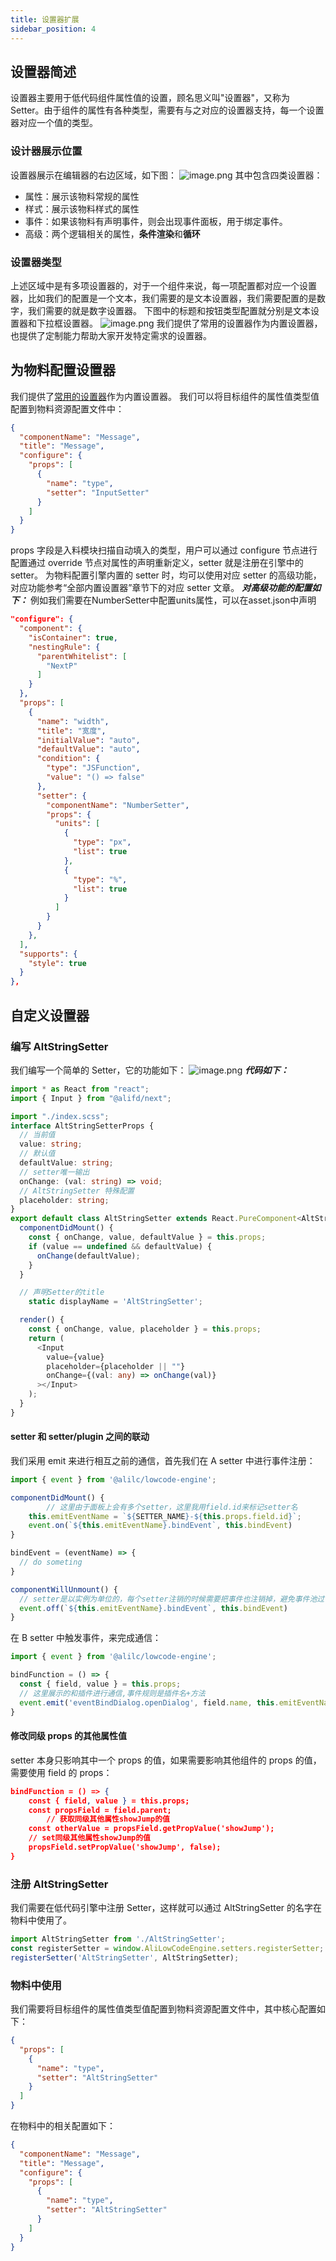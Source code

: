 ```yaml
---
title: 设置器扩展
sidebar_position: 4
---
```

## 设置器简述
设置器主要用于低代码组件属性值的设置，顾名思义叫"设置器"，又称为 Setter。由于组件的属性有各种类型，需要有与之对应的设置器支持，每一个设置器对应一个值的类型。
### 设计器展示位置
设置器展示在编辑器的右边区域，如下图：
![image.png](https://cdn.nlark.com/yuque/0/2022/png/242652/1644387351052-0be9546e-9e46-41ff-bbb4-a1effe650d7f.png#clientId=u39aebc41-90a1-4&crop=0&crop=0&crop=1&crop=1&from=paste&height=487&id=pi5XH&margin=%5Bobject%20Object%5D&name=image.png&originHeight=1730&originWidth=3836&originalType=binary&ratio=1&rotation=0&showTitle=false&size=947162&status=done&style=stroke&taskId=u4d4deed8-40f5-40a6-b20d-d092c90775c&title=&width=1080)
其中包含四类设置器：

- 属性：展示该物料常规的属性
- 样式：展示该物料样式的属性
- 事件：如果该物料有声明事件，则会出现事件面板，用于绑定事件。
- 高级：两个逻辑相关的属性，**条件渲染**和**循环**
### 设置器类型
上述区域中是有多项设置器的，对于一个组件来说，每一项配置都对应一个设置器，比如我们的配置是一个文本，我们需要的是文本设置器，我们需要配置的是数字，我们需要的就是数字设置器。
下图中的标题和按钮类型配置就分别是文本设置器和下拉框设置器。
![image.png](https://cdn.nlark.com/yuque/0/2022/png/242652/1644387350762-7337e729-53e9-4a6c-8da1-8f17260e1347.png#clientId=u39aebc41-90a1-4&crop=0&crop=0&crop=1&crop=1&from=paste&height=744&id=ztLvk&margin=%5Bobject%20Object%5D&name=image.png&originHeight=1460&originWidth=2120&originalType=binary&ratio=1&rotation=0&showTitle=false&size=489840&status=done&style=stroke&taskId=u7375a322-b6c8-43f1-a096-07b204656aa&title=&width=1080)
我们提供了常用的设置器作为内置设置器，也提供了定制能力帮助大家开发特定需求的设置器。
## 为物料配置设置器
我们提供了[常用的设置器](https://www.yuque.com/lce/doc/oc220p?view=doc_embed&from=kb&from=kb&outline=1&title=1)作为内置设置器。
我们可以将目标组件的属性值类型值配置到物料资源配置文件中：
```json
{
  "componentName": "Message",
  "title": "Message",
  "configure": {
    "props": [
      {
        "name": "type",
        "setter": "InputSetter"
      }
    ]
  }
}
```
props 字段是入料模块扫描自动填入的类型，用户可以通过 configure 节点进行配置通过 override 节点对属性的声明重新定义，setter 就是注册在引擎中的 setter。
为物料配置引擎内置的 setter 时，均可以使用对应 setter 的高级功能，对应功能参考“全部内置设置器”章节下的对应 setter 文章。
**_对高级功能的配置如下：_**
例如我们需要在NumberSetter中配置units属性，可以在asset.json中声明
```json
"configure": {
  "component": {
    "isContainer": true,
    "nestingRule": {
      "parentWhitelist": [
        "NextP"
      ]
    }
  },
  "props": [
    {
      "name": "width",
      "title": "宽度",
      "initialValue": "auto",
      "defaultValue": "auto",
      "condition": {
        "type": "JSFunction",
        "value": "() => false"
      },
      "setter": {
        "componentName": "NumberSetter",
        "props": {
          "units": [
            {
              "type": "px",
              "list": true
            },
            {
              "type": "%",
              "list": true
            }
          ]
        }
      }
    },
  ],
  "supports": {
    "style": true
  }
},
```
## 自定义设置器
### 编写 AltStringSetter
我们编写一个简单的 Setter，它的功能如下：
![image.png](https://cdn.nlark.com/yuque/0/2022/png/2553587/1644764687180-0121f0c0-d113-4907-a86d-e4f3a04ff221.png#clientId=ucb27c83c-48cf-4&crop=0&crop=0&crop=1&crop=1&from=paste&height=45&id=u32dc8cd0&margin=%5Bobject%20Object%5D&name=image.png&originHeight=90&originWidth=720&originalType=binary&ratio=1&rotation=0&showTitle=false&size=17539&status=done&style=stroke&taskId=u0f886bda-a93e-4b10-ad7e-9ba9a38a3fb&title=&width=360)
**_代码如下：_**
```typescript
import * as React from "react";
import { Input } from "@alifd/next";

import "./index.scss";
interface AltStringSetterProps {
  // 当前值
  value: string;
  // 默认值
  defaultValue: string;
  // setter唯一输出
  onChange: (val: string) => void;
  // AltStringSetter 特殊配置
  placeholder: string;
}
export default class AltStringSetter extends React.PureComponent<AltStringSetterProps> {
  componentDidMount() {
    const { onChange, value, defaultValue } = this.props;
    if (value == undefined && defaultValue) {
      onChange(defaultValue);
    }
  }

  // 声明Setter的title
 	static displayName = 'AltStringSetter';

  render() {
    const { onChange, value, placeholder } = this.props;
    return (
      <Input
        value={value}
        placeholder={placeholder || ""}
        onChange={(val: any) => onChange(val)}
      ></Input>
    );
  }
}
```
#### setter 和 setter/plugin 之间的联动
我们采用 emit 来进行相互之前的通信，首先我们在 A setter 中进行事件注册：
```javascript
import { event } from '@alilc/lowcode-engine';

componentDidMount() {
		// 这里由于面板上会有多个setter，这里我用field.id来标记setter名
    this.emitEventName = `${SETTER_NAME}-${this.props.field.id}`;
    event.on(`${this.emitEventName}.bindEvent`, this.bindEvent)
}

bindEvent = (eventName) => {
  // do someting
}

componentWillUnmount() {
  // setter是以实例为单位的，每个setter注销的时候需要把事件也注销掉，避免事件池过多
  event.off(`${this.emitEventName}.bindEvent`, this.bindEvent)
}
```
在 B setter 中触发事件，来完成通信：
```javascript
import { event } from '@alilc/lowcode-engine';

bindFunction = () => {
  const { field, value } = this.props;
  // 这里展示的和插件进行通信,事件规则是插件名+方法
  event.emit('eventBindDialog.openDialog', field.name, this.emitEventName);
}
```
#### 修改同级 props 的其他属性值
setter 本身只影响其中一个 props 的值，如果需要影响其他组件的 props 的值，需要使用 field 的 props：
```json
bindFunction = () => {
    const { field, value } = this.props;
    const propsField = field.parent;
		// 获取同级其他属性showJump的值
    const otherValue = propsField.getPropValue('showJump');
    // set同级其他属性showJump的值
    propsField.setPropValue('showJump', false);
}
```
### 注册 AltStringSetter
我们需要在低代码引擎中注册 Setter，这样就可以通过 AltStringSetter 的名字在物料中使用了。
```typescript
import AltStringSetter from './AltStringSetter';
const registerSetter = window.AliLowCodeEngine.setters.registerSetter;
registerSetter('AltStringSetter', AltStringSetter);
```
### 物料中使用
我们需要将目标组件的属性值类型值配置到物料资源配置文件中，其中核心配置如下：
```json
{
  "props": [
    {
      "name": "type",
      "setter": "AltStringSetter"
    }
  ]
}
```
在物料中的相关配置如下：
```json
{
  "componentName": "Message",
  "title": "Message",
  "configure": {
    "props": [
      {
        "name": "type",
        "setter": "AltStringSetter"
      }
    ]
  }
}
```

